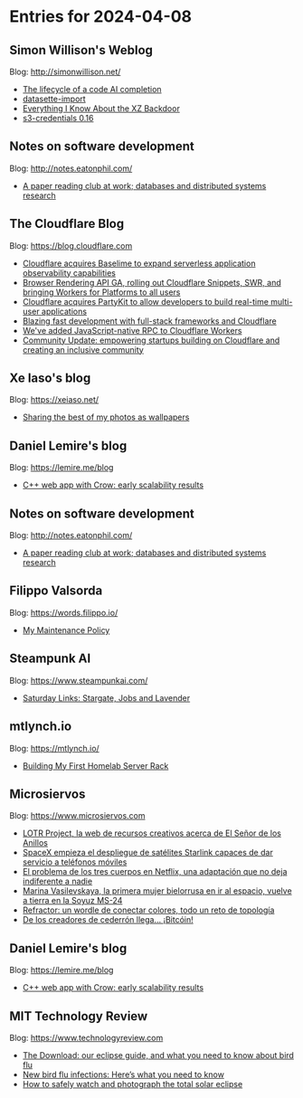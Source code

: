 # Entries for 2024-04-08
## Simon Willison's Weblog 
Blog: http://simonwillison.net/ 

- [The lifecycle of a code AI completion](https://simonwillison.net/2024/Apr/7/the-lifecycle-of-a-code-ai-completion/#atom-everything)
- [datasette-import](https://simonwillison.net/2024/Apr/6/datasette-import/#atom-everything)
- [Everything I Know About the XZ Backdoor](https://simonwillison.net/2024/Apr/5/everything-i-know-about-the-xz-backdoor/#atom-everything)
- [s3-credentials 0.16](https://simonwillison.net/2024/Apr/5/s3-credentials-016/#atom-everything)
## Notes on software development 
Blog: http://notes.eatonphil.com/ 

- [A paper reading club at work; databases and distributed systems research](http://notes.eatonphil.com/2024-04-05-company-paper-club.html)
##  The Cloudflare Blog  
Blog: https://blog.cloudflare.com 

- [Cloudflare acquires Baselime to expand serverless application observability capabilities](https://blog.cloudflare.com/cloudflare-acquires-baselime-expands-observability-capabilities)
- [Browser Rendering API GA, rolling out Cloudflare Snippets, SWR, and bringing Workers for Platforms to all users](https://blog.cloudflare.com/browser-rendering-api-ga-rolling-out-cloudflare-snippets-swr-and-bringing-workers-for-platforms-to-our-paygo-plans)
- [Cloudflare acquires PartyKit to allow developers to build real-time multi-user applications](https://blog.cloudflare.com/cloudflare-acquires-partykit)
- [Blazing fast development with full-stack frameworks and Cloudflare](https://blog.cloudflare.com/blazing-fast-development-with-full-stack-frameworks-and-cloudflare)
- [We've added JavaScript-native RPC to Cloudflare Workers](https://blog.cloudflare.com/javascript-native-rpc)
- [Community Update: empowering startups building on Cloudflare and creating an inclusive community](https://blog.cloudflare.com/2024-community-update)
## Xe Iaso's blog 
Blog: https://xeiaso.net/ 

- [Sharing the best of my photos as wallpapers](https://xeiaso.net/blog/2024/wallpapers/)
## Daniel Lemire's blog 
Blog: https://lemire.me/blog 

- [C++ web app with Crow: early scalability results](https://lemire.me/blog/2024/04/06/c-web-app-with-crow-early-scalability-results/)
## Notes on software development 
Blog: http://notes.eatonphil.com/ 

- [A paper reading club at work; databases and distributed systems research](http://notes.eatonphil.com/2024-04-05-company-paper-club.html)
## Filippo Valsorda 
Blog: https://words.filippo.io/ 

- [My Maintenance Policy](https://words.filippo.io/dispatches/maintenance-policy/)
## Steampunk AI 
Blog: https://www.steampunkai.com/ 

- [Saturday Links: Stargate, Jobs and Lavender](https://www.steampunkai.com/saturday-links-4/)
## mtlynch.io 
Blog: https://mtlynch.io/ 

- [Building My First Homelab Server Rack](https://mtlynch.io/building-first-homelab-rack/)
## Microsiervos 
Blog: https://www.microsiervos.com 

- [LOTR Project, la web de recursos creativos acerca de El Señor de los Anillos](https://www.microsiervos.com/archivo/libros/lotr-project-recursos-creativos-el-senor-de-los-anillos.html)
- [SpaceX empieza el despliegue de satélites Starlink capaces de dar servicio a teléfonos móviles](https://www.microsiervos.com/archivo/espacio/spacex-empieza-despliegue-satelites-starlink-telefono-movil.html)
- [El problema de los tres cuerpos en Netflix, una adaptación que no deja indiferente a nadie](https://www.microsiervos.com/archivo/peliculas-tv/-problema-tres-cuerpos-netxlix.html)
- [Marina Vasilevskaya, la primera mujer bielorrusa en ir al espacio, vuelve a tierra en la Soyuz MS-24](https://www.microsiervos.com/archivo/espacio/primera-mujer-bielorrusa-espacio-vuelve-tierra.html)
- [Refractor: un wordle de conectar colores, todo un reto de topología](https://www.microsiervos.com/archivo/juegos-y-diversion/refractor-wordle-conectar-colores-reto-topologia.html)
- [De los creadores de cederrón llega… ¡Bitcóin!](https://www.microsiervos.com/archivo/economia/bitcoin-real-academia-lengua.html)
## Daniel Lemire's blog 
Blog: https://lemire.me/blog 

- [C++ web app with Crow: early scalability results](https://lemire.me/blog/2024/04/06/c-web-app-with-crow-early-scalability-results/)
## MIT Technology Review 
Blog: https://www.technologyreview.com 

- [The Download: our eclipse guide, and what you need to know about bird flu](https://www.technologyreview.com/2024/04/05/1090821/the-download-our-eclipse-guide-and-what-you-need-to-know-about-bird-flu/)
- [New bird flu infections: Here’s what you need to know](https://www.technologyreview.com/2024/04/05/1090747/new-bird-flu-infections-heres-what-you-need-to-know/)
- [How to safely watch and photograph the total solar eclipse](https://www.technologyreview.com/2024/04/05/1090813/how-to-safely-watch-and-photograph-the-total-solar-eclipse/)